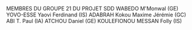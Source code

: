 MEMBRES DU GROUPE 21 DU PROJET SDD
WABEDO M'Monwal (GE)
YOVO-ESSE Yaovi Ferdinand (IS)
ADABRAH Kokou Maxime Jérémie (GC)
ABI T. Paul (IA)
ATCHOU Daniel (GE)
KOULEFIONOU MESSAN Folly (IS)
